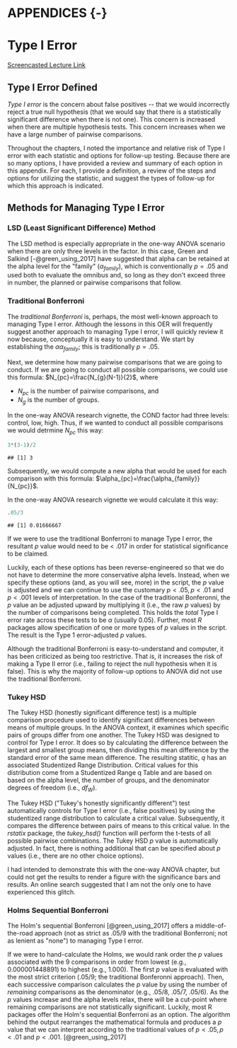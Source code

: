 # APPENDICES {-}

# Type I Error  

[Screencasted Lecture Link](https://youtu.be/q7eQgXqY84Y)

## Type I Error Defined  

*Type I error* is the concern about false positives -- that we would incorrectly reject a true null hypothesis (that we would say that there is a statistically significant difference when there is not one). This concern is increased when there are multiple hypothesis tests. This concern increases when we have a large number of pairwise comparisons.

Throughout the chapters, I noted the importance and relative risk of Type I error with each statistic and options for follow-up testing. Because there are so many options, I have provided a review and summary of each option in this appendix. For each, I provide a definition, a review of the steps and options for utilizing the statistic, and suggest the types of follow-up for which this approach is indicated.

## Methods for Managing Type I Error  


### LSD (Least Significant Difference) Method  

The LSD method is especially appropriate in the one-way ANOVA scenario when there are only three levels in the factor. In this case, Green and Salkind [-@green_using_2017] have suggested that alpha can be retained at the alpha level for the "family" ($\alpha_{family}$), which is conventionally $p = .05$ and used both to evaluate the omnibus and, so long as they don't exceed three in number, the planned or pairwise comparisons that follow. 

### Traditional Bonferroni  

The *traditional Bonferroni* is, perhaps, the most well-known approach to managing Type I error. Although the lessons in this OER will frequently suggest another approach to managing Type I error, I will quickly review it now because, conceptually it is easy to understand. We start by establishing the $\alpha\alpha_{family}$; this is traditionally $p = .05$.

Next, we determine how many pairwise comparisons that we are going to conduct. If we are going to conduct all possible comparisons, we could use this formula: $N_{pc}=\frac{N_{g}(N-1)}{2}$, where

* $N_{pc}$ is the number of pairwise comparisons, and
* $N_{g}$ is the number of groups.

In the one-way ANOVA research vignette, the COND factor had three levels: control, low, high. Thus, if we wanted to conduct all possible comparisons we would detrmine $N_{pc}$ this way:


``` r
3*(3-1)/2
```

```
## [1] 3
```
Subsequently, we would compute a new alpha that would be used for each comparison with this formula: $\alpha_{pc}=\frac{\alpha_{family}}{N_{pc}}$.

In the one-way ANOVA research vignette we would calculate it this way:


``` r
.05/3
```

```
## [1] 0.01666667
```
If we were to use the traditional Bonferroni to manage Type I error, the resultant $p$ value would need to be < .017 in order for statistical significance to be claimed.

Luckily, each of these options has been reverse-engineered so that we do not have to determine the more conservative alpha levels. Instead, when we specify these options (and, as you will see, more) in the script, the *p* value is adjusted and we can continue to use the customary $p < .05, p < .01$ and $p < .001$ levels of interpretation. In the case of the traditional Bonferonni, the *p* value  an be adjusted upward by multiplying it (i.e., the raw *p* values) by the number of comparisons being completed. This holds the *total* Type I error rate across these tests to be $\alpha$ (usually 0.05). Further, most *R* packages allow specification of one or more types of *p* values in the script. The result is the Type 1 error-adjusted *p* values.

Although the traditional Bonferroni is easy-to-understand and computer, it has been criticized as being too restrictive. That is, it increases the risk of making a Type II error (i.e., failing to reject the null hypothesis when it is false). This is why the majority of follow-up options to ANOVA did not use the traditional Bonferroni.

### Tukey HSD  

The Tukey HSD (honestly significant difference test) is a multiple comparison procedure used to identify significant differences between means of multiple groups. In the ANOVA context, it examines which specific pairs of groups differ from one another. The Tukey HSD was designed to control for Type I error. It does so by calculating the difference between the largest and smallest group means, then dividing this mean difference by the standard error of the same mean difference. The resulting statitic, *q* has an associated Studentized Range Distribution. Critical values for this distribution come from a Studentized Range q Table and are based on based on the alpha level, the number of groups, and the denominator degrees of freedom (i.e., $df_W$). 

The Tukey HSD ("Tukey's honestly significantly different") test automatically controls for Type I error (i.e., false positives) by using the studentized range distribution to calculate a critical value. Subsequently, it compares the difference between pairs of means to this critical value. In the *rstatix* package, the *tukey_hsd()* function will perform the t-tests of all possible pairwise combinations. The Tukey HSD *p* value is automatically adjusted. In fact, there is nothing additional that can be specified about *p* values (i.e., there are no other choice options). 

I had intended to demonstrate this with the one-way ANOVA chapter, but could not get the results to render a figure with the significance bars and results. An online search suggested that I am not the only one to have experienced this glitch.

### Holms Sequential Bonferroni  

The Holm's sequential Bonferroni [@green_using_2017] offers a middle-of-the-road approach (not as strict as .05/9 with the traditional Bonferroni; not as lenient as "none") to managing Type I error. 

If we were to hand-calculate the Holms, we would rank order the *p* values associated with the 9 comparisons in order from lowest (e.g., 0.000001448891) to highest (e.g., 1.000). The first *p* value is evaluated with the most strict criterion (.05/9; the traditional Bonferonni approach). Then, each successive comparison calculates the *p* value by using the number of *remaining* comparisons as the denominator (e.g., .05/8, .05/7, .05/6). As the *p* values increase and the alpha levels relax, there will be a cut-point where remaining comparisons are not statistically significant. Luckily, most R packages offer the Holm's sequential Bonferroni as an option. The algorithm behind the output rearranges the mathematical formula and produces a *p* value that we can interpret according to the traditional values of $p < .05, p < .01$ and $p < .001$.
[@green_using_2017]


